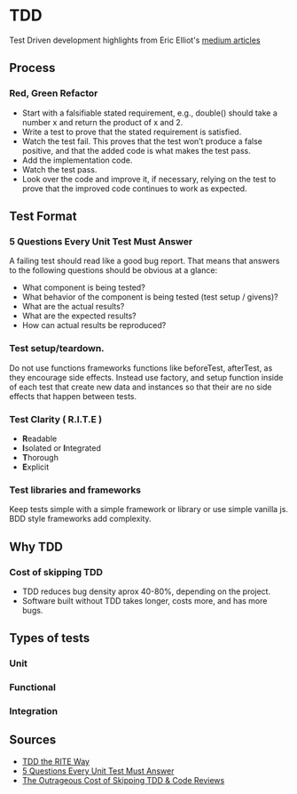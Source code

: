 # TDD
Test Driven development highlights from Eric Elliot's [medium articles](#sources)

## Process

### Red, Green Refactor
- Start with a falsifiable stated requirement, e.g., double() should take a number x and return the product of x and 2.
- Write a test to prove that the stated requirement is satisfied.
- Watch the test fail. This proves that the test won’t produce a false positive, and that the added code is what makes the test pass.
- Add the implementation code.
- Watch the test pass.
- Look over the code and improve it, if necessary, relying on the test to prove that the improved code continues to work as expected.

## Test Format
### 5 Questions Every Unit Test Must Answer
A failing test should read like a good bug report. That means that answers to the following questions should be obvious at a glance:

- What component is being tested?
- What behavior of the component is being tested (test setup / givens)?
- What are the actual results?
- What are the expected results?
- How can actual results be reproduced?

### Test setup/teardown.
Do not use functions frameworks functions like beforeTest, afterTest, as they encourage side effects. Instead use factory, and setup function inside of each test that create new data and instances so that their are no side effects that happen between tests.

### Test Clarity ( R.I.T.E )
- **R**eadable
- **I**solated or **I**ntegrated
- **T**horough
- **E**xplicit
 
### Test libraries and frameworks
Keep tests simple with a simple framework or library or use simple vanilla js. BDD style frameworks add complexity.

## Why TDD
### Cost of skipping TDD
- TDD reduces bug density aprox 40-80%, depending on the project.
- Software built without TDD takes longer, costs more, and has more bugs.
## Types of tests

### Unit
### Functional
### Integration

## Sources
- [TDD the RITE Way](https://medium.com/javascript-scene/tdd-the-rite-way-53c9b46f45e3)
- [5 Questions Every Unit Test Must Answer](https://medium.com/javascript-scene/what-every-unit-test-needs-f6cd34d9836d)
- [The Outrageous Cost of Skipping TDD & Code Reviews](https://medium.com/javascript-scene/the-outrageous-cost-of-skipping-tdd-code-reviews-57887064c412)

